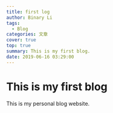 ```yaml
---
title: first log
author: Binary Li
tags: 
  - Blog
categories: 文章
cover: true
top: true
summary: This is my first blog.
date: 2019-06-16 03:29:00
---
```

# This is my first blog #

This is my personal blog website.




